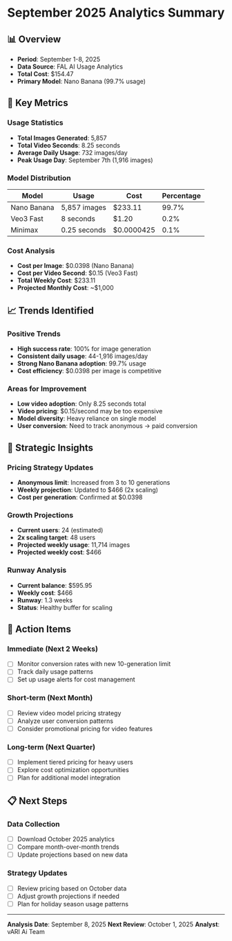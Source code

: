 # September 2025 Analytics Summary

## 📊 Overview
- **Period**: September 1-8, 2025
- **Data Source**: FAL AI Usage Analytics
- **Total Cost**: $154.47
- **Primary Model**: Nano Banana (99.7% usage)

## 🎯 Key Metrics

### **Usage Statistics**
- **Total Images Generated**: 5,857
- **Total Video Seconds**: 8.25 seconds
- **Average Daily Usage**: 732 images/day
- **Peak Usage Day**: September 7th (1,916 images)

### **Model Distribution**
| Model | Usage | Cost | Percentage |
|-------|-------|------|------------|
| Nano Banana | 5,857 images | $233.11 | 99.7% |
| Veo3 Fast | 8 seconds | $1.20 | 0.2% |
| Minimax | 0.25 seconds | $0.0000425 | 0.1% |

### **Cost Analysis**
- **Cost per Image**: $0.0398 (Nano Banana)
- **Cost per Video Second**: $0.15 (Veo3 Fast)
- **Total Weekly Cost**: $233.11
- **Projected Monthly Cost**: ~$1,000

## 📈 Trends Identified

### **Positive Trends**
- **High success rate**: 100% for image generation
- **Consistent daily usage**: 44-1,916 images/day
- **Strong Nano Banana adoption**: 99.7% usage
- **Cost efficiency**: $0.0398 per image is competitive

### **Areas for Improvement**
- **Low video adoption**: Only 8.25 seconds total
- **Video pricing**: $0.15/second may be too expensive
- **Model diversity**: Heavy reliance on single model
- **User conversion**: Need to track anonymous → paid conversion

## 🎯 Strategic Insights

### **Pricing Strategy Updates**
- **Anonymous limit**: Increased from 3 to 10 generations
- **Weekly projection**: Updated to $466 (2x scaling)
- **Cost per generation**: Confirmed at $0.0398

### **Growth Projections**
- **Current users**: 24 (estimated)
- **2x scaling target**: 48 users
- **Projected weekly usage**: 11,714 images
- **Projected weekly cost**: $466

### **Runway Analysis**
- **Current balance**: $595.95
- **Weekly cost**: $466
- **Runway**: 1.3 weeks
- **Status**: Healthy buffer for scaling

## 🚨 Action Items

### **Immediate (Next 2 Weeks)**
- [ ] Monitor conversion rates with new 10-generation limit
- [ ] Track daily usage patterns
- [ ] Set up usage alerts for cost management

### **Short-term (Next Month)**
- [ ] Review video model pricing strategy
- [ ] Analyze user conversion patterns
- [ ] Consider promotional pricing for video features

### **Long-term (Next Quarter)**
- [ ] Implement tiered pricing for heavy users
- [ ] Explore cost optimization opportunities
- [ ] Plan for additional model integration

## 📋 Next Steps

### **Data Collection**
- [ ] Download October 2025 analytics
- [ ] Compare month-over-month trends
- [ ] Update projections based on new data

### **Strategy Updates**
- [ ] Review pricing based on October data
- [ ] Adjust growth projections if needed
- [ ] Plan for holiday season usage patterns

---

**Analysis Date**: September 8, 2025
**Next Review**: October 1, 2025
**Analyst**: vARI Ai Team
